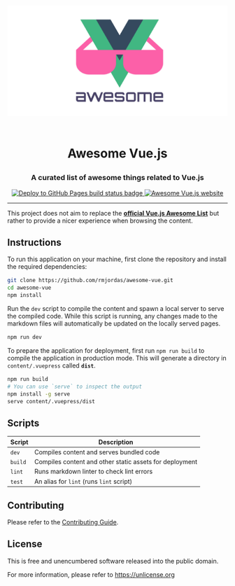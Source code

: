 <!-- markdownlint-disable MD033 MD041 MD002 -->
<h1 align="center">

<br>

<img src=".github/hero.png" alt="Awesome Vue.js" width="640">

<br>
<br>

Awesome Vue.js

</h1>

<h3 align="center">A curated list of awesome things related to Vue.js</h3>

<p align="center">
  <a href="https://github.com/rmjordas/awesome-vue/actions?query=workflow%3A%22GitHub%20Pages%22">
    <img src="https://github.com/rmjordas/awesome-vue/workflows/GitHub%20Pages/badge.svg?branch=master&event=push" alt="Deploy to GitHub Pages build status badge">
  </a>

  <a href="https://awesome-vue.js.org">
    <img src="https://img.shields.io/badge/website-https://awesome--vue.js.org-blue.svg" alt="Awesome Vue.js website">
  </a>
</p>

<hr />
<!-- markdownlint-enable MD033 -->

This project does not aim to replace the
**[official Vue.js Awesome List][vuejs/awesome-vue]** but rather to provide a
nicer experience when browsing the content.

[vuejs/awesome-vue]: https://github.com/vuejs/awesome-vue

## Instructions

To run this application on your machine, first clone the repository and install
the required dependencies:

```bash
git clone https://github.com/rmjordas/awesome-vue.git
cd awesome-vue
npm install
```

Run the `dev` script to compile the content and spawn a local server to serve
the compiled code. While this script is running, any changes made to the
markdown files will automatically be updated on the locally served pages.

```bash
npm run dev
```

To prepare the application for deployment, first run `npm run build` to compile
the application in production mode. This will generate a directory in
`content/.vuepress` called **`dist`**.

```bash
npm run build
# You can use `serve` to inspect the output
npm install -g serve
serve content/.vuepress/dist
```

## Scripts

| Script  | Description                                             |
|---------|---------------------------------------------------------|
| `dev`   | Compiles content and serves bundled code                |
| `build` | Compiles content and other static assets for deployment |
| `lint`  | Runs markdown linter to check lint errors               |
| `test`  | An alias for `lint` (runs `lint` script)                 |

## Contributing

Please refer to the [Contributing Guide](.github/CONTRIBUTING.md).

## License

This is free and unencumbered software released into the public domain.

For more information, please refer to <https://unlicense.org>
